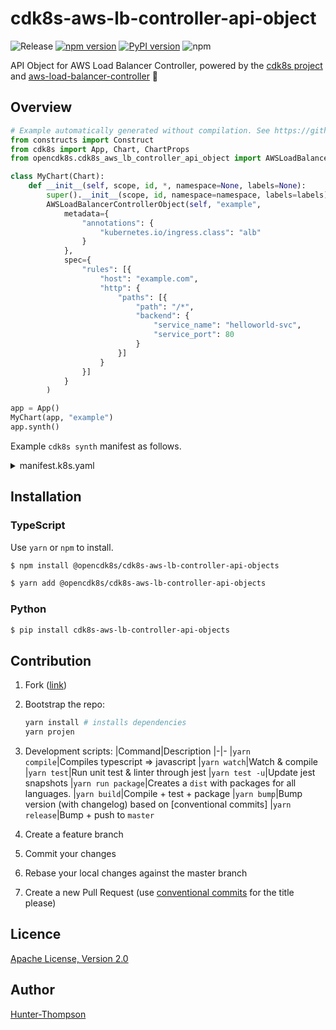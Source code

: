 # cdk8s-aws-lb-controller-api-object

![Release](https://github.com/opencdk8s/cdk8s-aws-lb-controller-api-object/workflows/Release/badge.svg?branch=development)
[![npm version](https://badge.fury.io/js/%40opencdk8s%2Fcdk8s-aws-lb-controller-api-object.svg)](https://badge.fury.io/js/%40opencdk8s%2Fcdk8s-aws-lb-controller-api-object)
[![PyPI version](https://badge.fury.io/py/cdk8s-aws-lb-controller-api-object.svg)](https://badge.fury.io/py/cdk8s-aws-lb-controller-api-object)
![npm](https://img.shields.io/npm/dt/@opencdk8s/cdk8s-aws-lb-controller-api-object?label=npm&color=green)

API Object for AWS Load Balancer Controller, powered by the [cdk8s project](https://cdk8s.io) and [aws-load-balancer-controller](https://github.com/kubernetes-sigs/aws-load-balancer-controller)  🚀

## Overview

```python
# Example automatically generated without compilation. See https://github.com/aws/jsii/issues/826
from constructs import Construct
from cdk8s import App, Chart, ChartProps
from opencdk8s.cdk8s_aws_lb_controller_api_object import AWSLoadBalancerControllerObject

class MyChart(Chart):
    def __init__(self, scope, id, *, namespace=None, labels=None):
        super().__init__(scope, id, namespace=namespace, labels=labels)
        AWSLoadBalancerControllerObject(self, "example",
            metadata={
                "annotations": {
                    "kubernetes.io/ingress.class": "alb"
                }
            },
            spec={
                "rules": [{
                    "host": "example.com",
                    "http": {
                        "paths": [{
                            "path": "/*",
                            "backend": {
                                "service_name": "helloworld-svc",
                                "service_port": 80
                            }
                        }]
                    }
                }]
            }
        )

app = App()
MyChart(app, "example")
app.synth()
```

Example `cdk8s synth` manifest as follows.

<details>
<summary>manifest.k8s.yaml</summary>

```yaml
apiVersion: extensions/v1beta1
kind: Ingress
metadata:
  annotations:
    kubernetes.io/ingress.class: alb
  name: example-c89c1904
spec:
  rules:
    - host: example.com
      http:
        paths:
          - backend:
              serviceName: helloworld-svc
              servicePort: 80
            path: /*


```

</details>

## Installation

### TypeScript

Use `yarn` or `npm` to install.

```sh
$ npm install @opencdk8s/cdk8s-aws-lb-controller-api-objects
```

```sh
$ yarn add @opencdk8s/cdk8s-aws-lb-controller-api-objects
```

### Python

```sh
$ pip install cdk8s-aws-lb-controller-api-objects
```

## Contribution

1. Fork ([link](https://github.com/opencdk8s/cdk8s-aws-lb-controller-api-objects/fork))
2. Bootstrap the repo:

   ```bash
   yarn install # installs dependencies
   yarn projen
   ```
3. Development scripts:
   |Command|Description
   |-|-
   |`yarn compile`|Compiles typescript => javascript
   |`yarn watch`|Watch & compile
   |`yarn test`|Run unit test & linter through jest
   |`yarn test -u`|Update jest snapshots
   |`yarn run package`|Creates a `dist` with packages for all languages.
   |`yarn build`|Compile + test + package
   |`yarn bump`|Bump version (with changelog) based on [conventional commits]
   |`yarn release`|Bump + push to `master`
4. Create a feature branch
5. Commit your changes
6. Rebase your local changes against the master branch
7. Create a new Pull Request (use [conventional commits](https://www.conventionalcommits.org/en/v1.0.0/) for the title please)

## Licence

[Apache License, Version 2.0](./LICENSE)

## Author

[Hunter-Thompson](https://github.com/Hunter-Thompson)
